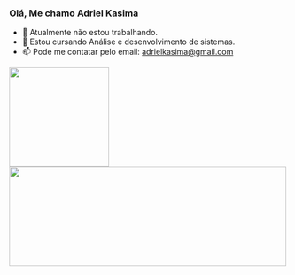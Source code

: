 ### Olá, Me chamo Adriel Kasima

- 🔭 Atualmente não estou trabalhando.
- 🌱 Estou cursando Análise e desenvolvimento de sistemas.
- 📫 Pode me contatar pelo email: adrielkasima@gmail.com

<a href="https://github.com/adkasima">
  <img height="180em" src="https://github-readme-stats.vercel.app/api?username=adkasima&show_icons=true&theme=midnight-purple&include_all_commits=true&count_private=true"/>
  <img width="500em" height="180em" src="https://github-readme-stats.vercel.app/api/top-langs/?username=adkasima&layout=compact&langs_count=7&theme=midnight-purple "/>
</div>
